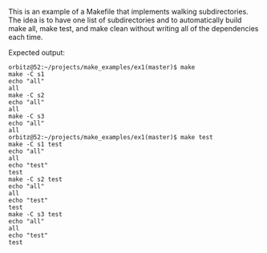 This is an example of a Makefile that implements walking subdirectories.  The idea is to
have one list of subdirectories and to automatically build make all, make test, and make clean
without writing all of the dependencies each time.

Expected output:

    orbitz@52:~/projects/make_examples/ex1(master)$ make
    make -C s1
    echo "all"
    all
    make -C s2
    echo "all"
    all
    make -C s3
    echo "all"
    all
    orbitz@52:~/projects/make_examples/ex1(master)$ make test
    make -C s1 test
    echo "all"
    all
    echo "test"
    test
    make -C s2 test
    echo "all"
    all
    echo "test"
    test
    make -C s3 test
    echo "all"
    all
    echo "test"
    test
    